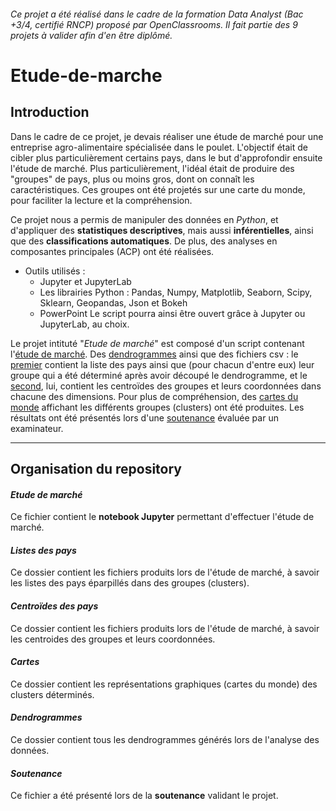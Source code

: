 ###### _Ce projet a été réalisé dans le cadre de la formation Data Analyst (Bac +3/4, certifié RNCP) proposé par OpenClassrooms. Il fait partie des 9 projets à valider afin d'en être diplômé_.

# Etude-de-marche

## Introduction

Dans le cadre de ce projet, je devais réaliser une étude de marché pour une entreprise agro-alimentaire spécialisée dans le poulet.  L'objectif était de cibler plus particulièrement certains pays, dans le but d'approfondir ensuite l'étude de marché. Plus particulièrement, l'idéal était de produire des "groupes" de pays, plus ou moins gros, dont on connaît les caractéristiques. Ces groupes ont été projetés sur une carte du monde, pour faciliter la lecture et la compréhension.

Ce projet nous a permis de manipuler des données en _Python_, et d'appliquer des **statistiques descriptives**, mais aussi **inférentielles**, ainsi que des **classifications automatiques**. De plus, des analyses en composantes principales (ACP) ont été réalisées.

* Outils utilisés :
  * Jupyter et JupyterLab
  * Les librairies Python : Pandas, Numpy, Matplotlib, Seaborn, Scipy, Sklearn, Geopandas, Json et Bokeh 
  * PowerPoint
Le script pourra ainsi être ouvert grâce à Jupyter ou JupyterLab, au choix. 

Le projet intituté "_Etude de marché_" est composé d'un script contenant l'[étude de marché](https://github.com/anissalaza/Etude-de-marche/blob/main/Etude%20de%20marche.ipynb). Des [dendrogrammes](https://github.com/anissalaza/Etude-de-marche/tree/main/Dendrogrammes) ainsi que des fichiers csv : le [premier](https://github.com/anissalaza/Etude-de-marche/tree/main/Listes%20des%20pays) contient la liste des pays ainsi que (pour chacun d'entre eux) leur groupe qui a été déterminé après avoir découpé le dendrogramme, et le [second](https://github.com/anissalaza/Etude-de-marche/tree/main/Centroides%20des%20pays), lui, contient les centroïdes des groupes et leurs coordonnées dans chacune des dimensions. Pour plus de compréhension, des [cartes du monde](https://github.com/anissalaza/Etude-de-marche/tree/main/Cartes) affichant les différents groupes (clusters) ont été produites. Les résultats ont été présentés lors d'une [soutenance](https://github.com/anissalaza/Etude-de-marche/blob/main/Soutenance.pdf) évaluée par un examinateur.

------------------------------------------------

## Organisation du repository

#### *Etude de marché*
Ce fichier contient le **notebook Jupyter** permettant d'effectuer l'étude de marché.

#### *Listes des pays*
Ce dossier contient les fichiers produits lors de l'étude de marché, à savoir les listes des pays éparpillés dans des groupes (clusters).

#### *Centroïdes des pays*
Ce dossier contient les fichiers produits lors de l'étude de marché, à savoir les centroides des groupes et leurs coordonnées.

#### *Cartes*
Ce dossier contient les représentations graphiques (cartes du monde) des clusters déterminés. 

#### *Dendrogrammes*
Ce dossier contient tous les dendrogrammes générés lors de l'analyse des données.

#### *Soutenance*
Ce fichier a été présenté lors de la **soutenance** validant le projet.

